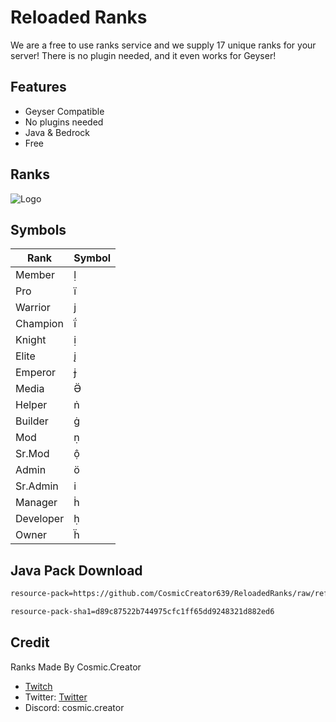 
#  Reloaded Ranks

We are a free to use ranks service and we supply 17 unique ranks for your server! There is no plugin needed, and it even works for Geyser!




## Features

- Geyser Compatible
- No plugins needed
- Java & Bedrock
- Free


## Ranks
![Logo](https://cdn.discordapp.com/attachments/1266436094124363798/1291470010555961547/ranks_display.png?ex=670036ac&is=66fee52c&hm=67e3d84e5eaadab1d98b1d591e804b033d0684c4288cce9e5da2b4d6f2467192&)

## Symbols

| Rank             | Symbol                                                                |
| ----------------- | ------------------------------------------------------------------ |
| Member  |  | \uE248 | |
| Pro   |  | \uE240 | |
| Warrior  |  | \uE244 | |
| Champion   |  | \uE241 | |
| Knight  |  | \uE242 | |
| Elite   |  | \uE243 | |
| Emperor  |  | \uE245 | |
| Media  |  | \uE28E | |
| Helper   |  | \uE24C | |
| Builder   |  | \uE23B | |
| Mod   |  | \uE24D | |
| Sr.Mod   |  | \uE24E | |
| Admin   |  | \uE24F | |
| Sr.Admin   |  | \uE23F | |
| Manager   |  | \uE23D | |
| Developer   |  | \uE23E | |
| Owner   |  | \uE23C | |



## Java Pack Download
```bash
resource-pack=https://github.com/CosmicCreator639/ReloadedRanks/raw/refs/heads/main/%C2%A7d%C2%A7lReloaded%C2%A76%C2%A7lRanks%C2%A7r%C2%A7f.zip
```
```bash
resource-pack-sha1=d89c87522b744975cfc1ff65dd9248321d882ed6
```

## Credit
Ranks Made By Cosmic.Creator
- [Twitch](https://www.twitch.tv/cosmicreator)
- Twitter: [Twitter](https://x.com/PlayGalaxaHub)
- Discord: cosmic.creator
